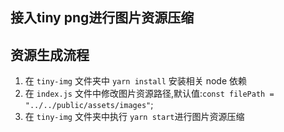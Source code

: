 ## 接入tiny png进行图片资源压缩

## 资源生成流程

1. 在 `tiny-img` 文件夹中 `yarn install` 安装相关 node 依赖
2. 在 `index.js` 文件中修改图片资源路径,默认值:`const filePath = "../../public/assets/images"`;
3. 在 `tiny-img` 文件夹中执行 `yarn start`进行图片资源压缩

